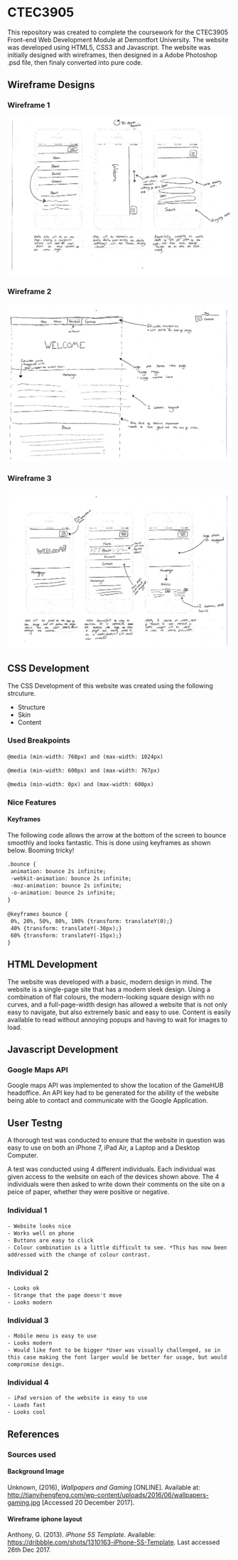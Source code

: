# CTEC3905

This repository was created to complete the coursework for the CTEC3905 Front-end Web Development Module at Demontfort University. The website was developed using HTML5, CSS3 and Javascript. The website was initially designed with wireframes, then designed in a Adobe Photoshop .psd file, then finaly converted into pure code. 
## Wireframe Designs

### Wireframe 1
![Image of Wireframe 1](images/wireframe-1.jpg)

### Wireframe 2
![Image of Wireframe 2](images/wireframe-2.jpg)

### Wireframe 3
![Image of Wireframe 3](images/wireframe-3.jpg)

## CSS Development
  The CSS Development of this website was created using the following strcuture.
- Structure
- Skin
- Content

### Used Breakpoints

`@media (min-width: 768px) and (max-width: 1024px)`

`@media (min-width: 600px) and (max-width: 767px)`

`@media (min-width: 0px) and (max-width: 600px)`

### Nice Features

#### Keyframes
The following code allows the arrow at the bottom of the screen to bounce smoothly and looks fantastic. This is done using keyframes as shown below. Booming tricky!
```
.bounce {
 animation: bounce 2s infinite;
 -webkit-animation: bounce 2s infinite;
 -moz-animation: bounce 2s infinite;
 -o-animation: bounce 2s infinite;
}

@keyframes bounce {
 0%, 20%, 50%, 80%, 100% {transform: translateY(0);}
 40% {transform: translateY(-30px);}
 60% {transform: translateY(-15px);}
}
```


## HTML Development

The website was developed with a basic, modern design in mind. The website is a single-page site that has a modern sleek design. Using a combination of flat colours, the modern-looking square design with no curves, and a full-page-width design has allowed a website that is not only easy to navigate, but also extremely basic and easy to use. Content is easily available to read without annoying popups and having to wait for images to load.

## Javascript Development

### Google Maps API

Google maps API was implemented to show the location of the GameHUB headoffice. An API key had to be generated for the ability of the website being able to contact and communicate with the Google Application.
## User Testng

A thorough test was conducted to ensure that the website in question was easy to use on both an iPhone 7, iPad Air, a Laptop and a Desktop Computer.

A test was conducted using 4 different individuals. Each individual was given access to the website on each of the devices shown above. The 4 individuals were then asked to write down their comments on the site on a peice of paper, whether they were positive or negative.

### Individual 1

	- Website looks nice
	- Works well on phone
	- Buttons are easy to click
	- Colour combination is a little difficult to see. *This has now been addressed with the change of colour contrast.

### Individual 2

	- Looks ok
	- Strange that the page doesn't move
	- Looks modern

### Individual 3

	- Mobile menu is easy to use
	- Looks modern
	- Would like font to be bigger *User was visually challenged, so in this case making the font larger would be better for usage, but would compromise design.

### Individual 4

	- iPad version of the website is easy to use
	- Loads fast
	- Looks cool

## References

### Sources used

#### Background Image
Unknown, (2016), *Wallpapers and Gaming* [ONLINE]. Available at: http://tianyihengfeng.com/wp-content/uploads/2016/06/wallpapers-gaming.jpg [Accessed 20 December 2017].

#### Wireframe iphone layout
Anthony, G. (2013). *iPhone 5S Template.* Available: https://dribbble.com/shots/1310163-iPhone-5S-Template. Last accessed 26th Dec 2017.

